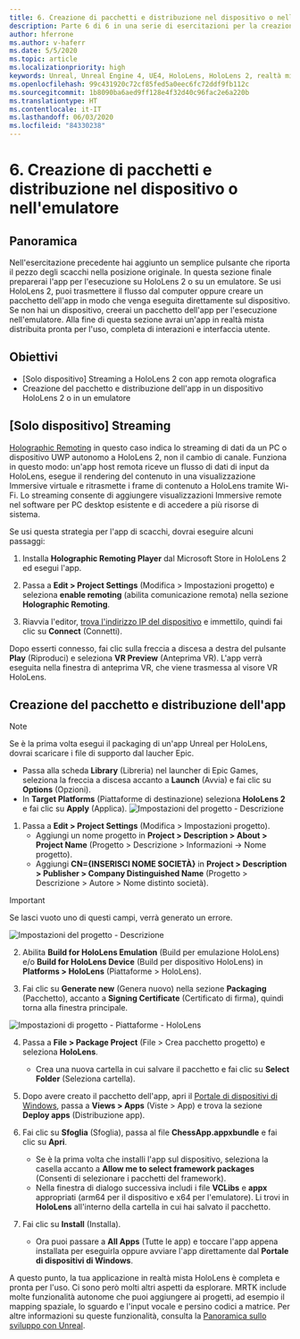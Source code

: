 ```yaml
---
title: 6. Creazione di pacchetti e distribuzione nel dispositivo o nell'emulatore
description: Parte 6 di 6 in una serie di esercitazioni per la creazione di una semplice app di scacchi con Unreal Engine 4 e il plug-in UX Tools di Mixed Reality Toolkit
author: hferrone
ms.author: v-haferr
ms.date: 5/5/2020
ms.topic: article
ms.localizationpriority: high
keywords: Unreal, Unreal Engine 4, UE4, HoloLens, HoloLens 2, realtà mista, esercitazione, guida introduttiva, mrtk, uxt, UX Tools, documentazione
ms.openlocfilehash: 99c431920c72cf85fed5a0eec6fc72ddf9fb112c
ms.sourcegitcommit: 1b8090ba6aed9ff128e4f32d40c96fac2e6a220b
ms.translationtype: HT
ms.contentlocale: it-IT
ms.lasthandoff: 06/03/2020
ms.locfileid: "84330238"
---
```

# <a name="6-packaging--deploying-to-device-or-emulator"></a>6. Creazione di pacchetti e distribuzione nel dispositivo o nell'emulatore

## <a name="overview"></a>Panoramica

Nell'esercitazione precedente hai aggiunto un semplice pulsante che riporta il pezzo degli scacchi nella posizione originale. In questa sezione finale preparerai l'app per l'esecuzione su HoloLens 2 o su un emulatore. Se usi HoloLens 2, puoi trasmettere il flusso dal computer oppure creare un pacchetto dell'app in modo che venga eseguita direttamente sul dispositivo. Se non hai un dispositivo, creerai un pacchetto dell'app per l'esecuzione nell'emulatore. Alla fine di questa sezione avrai un'app in realtà mista distribuita pronta per l'uso, completa di interazioni e interfaccia utente.

## <a name="objectives"></a>Obiettivi

* [Solo dispositivo] Streaming a HoloLens 2 con app remota olografica
* Creazione del pacchetto e distribuzione dell'app in un dispositivo HoloLens 2 o in un emulatore

## <a name="device-only-streaming"></a>[Solo dispositivo] Streaming
[Holographic Remoting](https://docs.microsoft.com/windows/mixed-reality/add-holographic-remoting) in questo caso indica lo streaming di dati da un PC o dispositivo UWP autonomo a HoloLens 2, non il cambio di canale. Funziona in questo modo: un'app host remota riceve un flusso di dati di input da HoloLens, esegue il rendering del contenuto in una visualizzazione Immersive virtuale e ritrasmette i frame di contenuto a HoloLens tramite Wi-Fi. Lo streaming consente di aggiungere visualizzazioni Immersive remote nel software per PC desktop esistente e di accedere a più risorse di sistema. 

Se usi questa strategia per l'app di scacchi, dovrai eseguire alcuni passaggi:

1.  Installa **Holographic Remoting Player** dal Microsoft Store in HoloLens 2 ed esegui l'app.

2.  Passa a **Edit > Project Settings** (Modifica > Impostazioni progetto) e seleziona **enable remoting** (abilita comunicazione remota) nella sezione **Holographic Remoting**.

3.  Riavvia l'editor, [trova l'indirizzo IP del dispositivo](https://docs.microsoft.com/windows/uwp/debug-test-perf/device-portal-hololens#connect-over-wi-fi) e immettilo, quindi fai clic su **Connect** (Connetti).

Dopo esserti connesso, fai clic sulla freccia a discesa a destra del pulsante **Play** (Riproduci) e seleziona **VR Preview** (Anteprima VR). L'app verrà eseguita nella finestra di anteprima VR, che viene trasmessa al visore VR HoloLens. 

## <a name="packaging-and-deploying-the-app"></a>Creazione del pacchetto e distribuzione dell'app 

>[!NOTE]
>Se è la prima volta esegui il packaging di un'app Unreal per HoloLens, dovrai scaricare i file di supporto dal laucher Epic. 
>- Passa alla scheda **Library** (Libreria) nel launcher di Epic Games, seleziona la freccia a discesa accanto a **Launch** (Avvia) e fai clic su **Options** (Opzioni). 
>- In **Target Platforms** (Piattaforme di destinazione) seleziona **HoloLens 2** e fai clic su **Apply** (Applica). 
>![Impostazioni del progetto - Descrizione](images/unreal-uxt/6-installationoptions.PNG)

1.  Passa a **Edit > Project Settings** (Modifica > Impostazioni progetto). 
    * Aggiungi un nome progetto in **Project > Description > About > Project Name** (Progetto > Descrizione > Informazioni -> Nome progetto). 
    * Aggiungi **CN={INSERISCI NOME SOCIETÀ}** in **Project > Description > Publisher > Company Distinguished Name** (Progetto > Descrizione > Autore > Nome distinto società).

> [!IMPORTANT]
> Se lasci vuoto uno di questi campi, verrà generato un errore. 

![Impostazioni del progetto - Descrizione](images/unreal-uxt/6-cn.PNG)

2.  Abilita **Build for HoloLens Emulation** (Build per emulazione HoloLens) e/o **Build for HoloLens Device** (Build per dispositivo HoloLens) in **Platforms > HoloLens** (Piattaforme > HoloLens).

3.  Fai clic su **Generate new** (Genera nuovo) nella sezione **Packaging** (Pacchetto), accanto a **Signing Certificate** (Certificato di firma), quindi torna alla finestra principale.

![Impostazioni di progetto - Piattaforme - HoloLens](images/unreal-uxt/6-packaging.PNG)

4.  Passa a **File > Package Project** (File > Crea pacchetto progetto) e seleziona **HoloLens**. 
    * Crea una nuova cartella in cui salvare il pacchetto e fai clic su **Select Folder** (Seleziona cartella). 

5.  Dopo avere creato il pacchetto dell'app, apri il [Portale di dispositivi di Windows](https://docs.microsoft.com/windows/mixed-reality/using-the-windows-device-portal), passa a **Views > Apps** (Viste > App) e trova la sezione **Deploy apps** (Distribuzione app).

6.  Fai clic su **Sfoglia** (Sfoglia), passa al file **ChessApp.appxbundle** e fai clic su **Apri**. 

    * Se è la prima volta che installi l'app sul dispositivo, seleziona la casella accanto a **Allow me to select framework packages** (Consenti di selezionare i pacchetti del framework). 
    * Nella finestra di dialogo successiva includi i file **VCLibs** e **appx** appropriati (arm64 per il dispositivo e x64 per l'emulatore). Li trovi in **HoloLens** all'interno della cartella in cui hai salvato il pacchetto.

7.  Fai clic su **Install** (Installa).
    * Ora puoi passare a **All Apps** (Tutte le app) e toccare l'app appena installata per eseguirla oppure avviare l'app direttamente dal **Portale di dispositivi di Windows**. 

A questo punto, la tua applicazione in realtà mista HoloLens è completa e pronta per l'uso. Ci sono però molti altri aspetti da esplorare. MRTK include molte funzionalità autonome che puoi aggiungere ai progetti, ad esempio il mapping spaziale, lo sguardo e l'input vocale e persino codici a matrice. Per altre informazioni su queste funzionalità, consulta la [Panoramica sullo sviluppo con Unreal](https://docs.microsoft.com/windows/mixed-reality/unreal-development-overview).